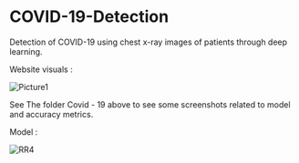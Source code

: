 # COVID-19-Detection
Detection of COVID-19 using chest x-ray images of patients through deep learning.

Website visuals : 


















![Picture1](https://user-images.githubusercontent.com/77088327/121021369-f0a52300-c7be-11eb-883f-019fad6187de.png)








See The folder Covid - 19 above to see some screenshots related to model and accuracy metrics.





Model : 

![RR4](https://user-images.githubusercontent.com/77088327/121021711-4974bb80-c7bf-11eb-97b6-a2303477b9fd.png)

